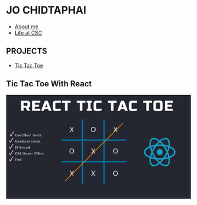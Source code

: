 # JO CHIDTAPHAI 

+ [About me](JO)
+ [Life at CSC](CSC)

## PROJECTS 
+ [Tic Tac Toe](https://github.com/JO-CHIDTAPHAI/JO-CHIDTAPHAI.github.io/tree/main/TIC_TAC_TOE)
## Tic Tac Toe With React
![AnVIL Image](/img/cover.png  "JO")